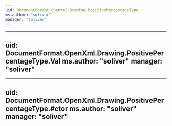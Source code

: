 ```yaml
---
uid: DocumentFormat.OpenXml.Drawing.PositivePercentageType
ms.author: "soliver"
manager: "soliver"
---
```


---
uid: DocumentFormat.OpenXml.Drawing.PositivePercentageType.Val
ms.author: "soliver"
manager: "soliver"
---

---
uid: DocumentFormat.OpenXml.Drawing.PositivePercentageType.#ctor
ms.author: "soliver"
manager: "soliver"
---
